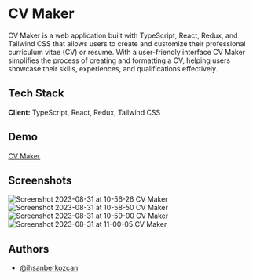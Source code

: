 # CV Maker

CV Maker is a web application built with TypeScript, React, Redux, and Tailwind CSS that allows users to create and customize their professional curriculum vitae (CV) or resume. With a user-friendly interface CV Maker simplifies the process of creating and formatting a CV, helping users showcase their skills, experiences, and qualifications effectively.


## Tech Stack

**Client:** TypeScript, React, Redux, Tailwind CSS



## Demo

[CV Maker](https://ihsanberkozcan.github.io/cv-maker/)

## Screenshots
![Screenshot 2023-08-31 at 10-56-26 CV Maker](https://github.com/ihsanberkozcan/cv-maker/assets/59116996/a022c5c8-4f5a-45c4-ad9a-aea44363ea42)
![Screenshot 2023-08-31 at 10-58-50 CV Maker](https://github.com/ihsanberkozcan/cv-maker/assets/59116996/0195295a-8a92-4870-96f0-c25c8c3dea4e)
![Screenshot 2023-08-31 at 10-59-00 CV Maker](https://github.com/ihsanberkozcan/cv-maker/assets/59116996/b4d4baee-d2df-43c7-a52f-431506eab34a)
![Screenshot 2023-08-31 at 11-00-05 CV Maker](https://github.com/ihsanberkozcan/cv-maker/assets/59116996/bf1a21a7-4469-4663-9a6c-3c38e8bb1443)

## Authors

- [@ihsanberkozcan](https://www.github.com/ihsanberkozcan)
